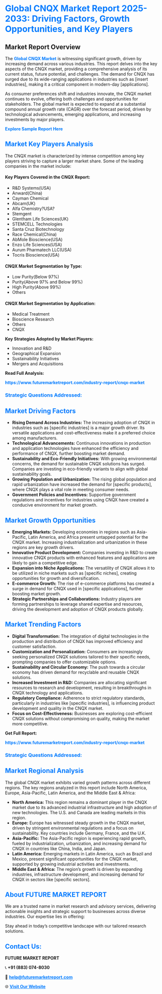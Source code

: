 <h1 style="color: #007BFF;">Global CNQX Market Report 2025-2033: Driving Factors, Growth Opportunities, and Key Players</h1>

<section id="overview">
<h2>Market Report Overview</h2>
<p>The <a href="https://www.futuremarketreport.com/industry-report/cnqx-market" style="color: #007BFF; text-decoration: none;"><strong>Global CNQX Market</strong></a> is witnessing significant growth, driven by increasing demand across various industries. This report delves into the key aspects of the CNQX market, providing a comprehensive analysis of its current status, future potential, and challenges. The demand for CNQX has surged due to its wide-ranging applications in industries such as [insert industries], making it a critical component in modern-day [applications].</p>
<p>As consumer preferences shift and industries innovate, the CNQX market continues to evolve, offering both challenges and opportunities for stakeholders. The global market is expected to expand at a substantial compound annual growth rate (CAGR) over the forecast period, driven by technological advancements, emerging applications, and increasing investments by major players.</p>
</section>

<section id="overview">
<p><a href="https://www.futuremarketreport.com/request-sample/reportId=125791" style="color: #007BFF; text-decoration: none;"><strong>Explore Sample Report Here</strong></a></p>
</section>

<section id="key-players">
<h2 style="color: #007BFF;">Market Key Players Analysis</h2>
<p>The CNQX market is characterized by intense competition among key players striving to capture a larger market share. Some of the leading companies in the market include:</p>
<h4>Key Players Covered in the CNQX Report:</h4>
<ul><li>R&amp;D Systems(USA)</li><li>Anward(China)</li><li>Cayman Chemical</li><li>Abcam(UK)</li><li>Alfa Chemistry?USA?</li><li>Stemgent</li><li>Glentham Life Sciences(UK)</li><li>STEMCELL Technologies</li><li>Santa Cruz Biotechnology</li><li>Race Chemical(China)</li><li>AbMole Bioscience(USA)</li><li>Enzo Life Sciences(USA)</li><li>Aurum Pharmatech LLC(USA)</li><li>Tocris Bioscience(USA)</li></ul>
<h4>CNQX Market Segmentation by Type:</h4>
<ul><li>Low Purity(Below 97%)</li><li>Purity(Above 97% and Below 99%)</li><li>High Purity(Above 99%)</li><li>Others</li></ul>

<h4>CNQX Market Segmentation by Application:</h4>
<ul><li>Medical Treatment</li><li>Bioscience Research</li><li>Others</li><li>CNQX</li></ul>
<p><strong>Key Strategies Adopted by Market Players:</strong></p>
<ul>
<li>Innovation and R&D</li>
<li>Geographical Expansion</li>
<li>Sustainability Initiatives</li>
<li>Mergers and Acquisitions</li>
</ul>
</section>

<section>
<p><strong>Read Full Analysis: </strong></p><a href="https://www.futuremarketreport.com/industry-report/cnqx-market" style="color: #007BFF; text-decoration: none;"><strong>https://www.futuremarketreport.com/industry-report/cnqx-market</strong></a>
<h3 style="color: #007BFF;">Strategic Questions Addressed:</h3>
</section>

<section id="driving-factors">
<h2 style="color: #007BFF;">Market Driving Factors</h2>
<ul>
<li><strong>Rising Demand Across Industries:</strong> The increasing adoption of CNQX in industries such as [specific industries] is a major growth driver. Its versatile applications and cost-effectiveness make it a preferred choice among manufacturers.</li>
<li><strong>Technological Advancements:</strong> Continuous innovations in production and application technologies have enhanced the efficiency and performance of CNQX, further boosting market demand.</li>
<li><strong>Sustainability and Eco-Friendly Initiatives:</strong> With growing environmental concerns, the demand for sustainable CNQX solutions has surged. Companies are investing in eco-friendly variants to align with global sustainability goals.</li>
<li><strong>Growing Population and Urbanization:</strong> The rising global population and rapid urbanization have increased the demand for [specific products], where CNQX plays a vital role in meeting consumer needs.</li>
<li><strong>Government Policies and Incentives:</strong> Supportive government regulations and incentives for industries using CNQX have created a conducive environment for market growth.</li>
</ul>
</section>

<section id="growth-opportunities">
<h2 style="color: #007BFF;">Market Growth Opportunities</h2>
<ul>
<li><strong>Emerging Markets:</strong> Developing economies in regions such as Asia-Pacific, Latin America, and Africa present untapped potential for the CNQX market. Increasing industrialization and urbanization in these regions are key growth drivers.</li>
<li><strong>Innovative Product Development:</strong> Companies investing in R&D to create innovative CNQX products with enhanced features and applications are likely to gain a competitive edge.</li>
<li><strong>Expansion into Niche Applications:</strong> The versatility of CNQX allows it to be utilized in niche markets such as [specific niches], creating opportunities for growth and diversification.</li>
<li><strong>E-commerce Growth:</strong> The rise of e-commerce platforms has created a surge in demand for CNQX used in [specific applications], further boosting market growth.</li>
<li><strong>Strategic Partnerships and Collaborations:</strong> Industry players are forming partnerships to leverage shared expertise and resources, driving the development and adoption of CNQX products globally.</li>
</ul>
</section>

<section id="trending-factors">
<h2 style="color: #007BFF;">Market Trending Factors</h2>
<ul>
<li><strong>Digital Transformation:</strong> The integration of digital technologies in the production and distribution of CNQX has improved efficiency and customer satisfaction.</li>
<li><strong>Customization and Personalization:</strong> Consumers are increasingly seeking personalized CNQX solutions tailored to their specific needs, prompting companies to offer customizable options.</li>
<li><strong>Sustainability and Circular Economy:</strong> The push towards a circular economy has driven demand for recyclable and reusable CNQX solutions.</li>
<li><strong>Increased Investment in R&D:</strong> Companies are allocating significant resources to research and development, resulting in breakthroughs in CNQX technology and applications.</li>
<li><strong>Regulatory Compliance:</strong> Adherence to strict regulatory standards, particularly in industries like [specific industries], is influencing product development and quality in the CNQX market.</li>
<li><strong>Focus on Cost-Effectiveness:</strong> Businesses are exploring cost-efficient CNQX solutions without compromising on quality, making the market more competitive.</li>
</ul>
</section>

<section>
<p><strong>Get Full Report: </strong></p><a href="https://www.futuremarketreport.com/industry-report/cnqx-market" style="color: #007BFF; text-decoration: none;"><strong>https://www.futuremarketreport.com/industry-report/cnqx-market</strong></a>
<h3 style="color: #007BFF;">Strategic Questions Addressed:</h3>
</section>


<section id="regional-analysis">
<h2 style="color: #007BFF;">Market Regional Analysis</h2>
<p>The global CNQX market exhibits varied growth patterns across different regions. The key regions analyzed in this report include North America, Europe, Asia-Pacific, Latin America, and the Middle East & Africa:</p>
<ul>
<li><strong>North America:</strong> This region remains a dominant player in the CNQX market due to its advanced industrial infrastructure and high adoption of new technologies. The U.S. and Canada are leading markets in this region.</li>
<li><strong>Europe:</strong> Europe has witnessed steady growth in the CNQX market, driven by stringent environmental regulations and a focus on sustainability. Key countries include Germany, France, and the U.K.</li>
<li><strong>Asia-Pacific:</strong> The Asia-Pacific region is experiencing rapid growth, fueled by industrialization, urbanization, and increasing demand for CNQX in countries like China, India, and Japan.</li>
<li><strong>Latin America:</strong> Emerging markets in Latin America, such as Brazil and Mexico, present significant opportunities for the CNQX market, supported by growing industrial activities and investments.</li>
<li><strong>Middle East & Africa:</strong> The region’s growth is driven by expanding industries, infrastructure development, and increasing demand for CNQX in sectors like [specific sectors].</li>
</ul>
</section>

<footer>
<h2 style="color: #007BFF;">About FUTURE MARKET REPORT</h2>
<p>We are a trusted name in market research and advisory services, delivering actionable insights and strategic support to businesses across diverse industries. Our expertise lies in offering:</p>

<p>Stay ahead in today’s competitive landscape with our tailored research solutions.</p>

<h2 style="color: #007BFF;">Contact Us:</h2>
<p><strong>FUTURE MARKET REPORT</strong></p>
<p>📞 <strong>+91 (883) 074-8030</strong></p>
<p>📧 <strong><a href="mailto:help@futuremarketreport.com" style="color: #007BFF;">help@futuremarketreport.com</a></strong></p>
<p>🌐 <strong><a href="https://www.futuremarketreport.com/" style="color: #007BFF;">Visit Our Website</a></strong></p>
</footer>